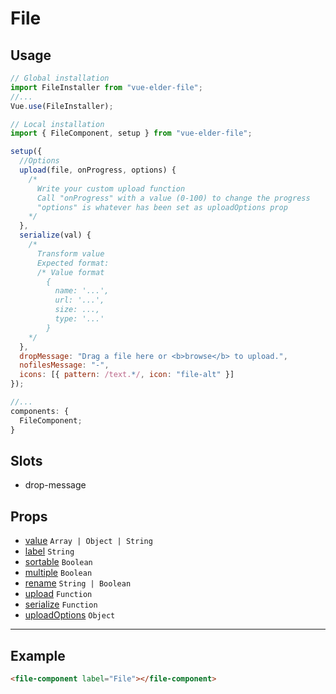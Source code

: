 # File

<style>
.demo{

  border-radius: 3px;
  margin: 2rem 0;

}
</style>

## Usage

```js
// Global installation
import FileInstaller from "vue-elder-file";
//...
Vue.use(FileInstaller);

// Local installation
import { FileComponent, setup } from "vue-elder-file";

setup({
  //Options
  upload(file, onProgress, options) {
    /*
      Write your custom upload function
      Call "onProgress" with a value (0-100) to change the progress
      "options" is whatever has been set as uploadOptions prop
    */
  },
  serialize(val) {
    /*
      Transform value
      Expected format:
      /* Value format
        {
          name: '...',
          url: '...',
          size: ...,
          type: '...'
        }
    */
  },
  dropMessage: "Drag a file here or <b>browse</b> to upload.",
  nofilesMessage: "-",
  icons: [{ pattern: /text.*/, icon: "file-alt" }]
});

//...
components: {
  FileComponent;
}
```

## Slots

- drop-message

## Props

- [value](#value) `Array | Object | String`
- [label](#label) `String`
- [sortable](#sortable) `Boolean`
- [multiple](#multiple) `Boolean`
- [rename](#rename) `String | Boolean`
- [upload](#upload) `Function`
- [serialize](#serialize) `Function`
- [uploadOptions](#uploadOptions) `Object`

---

## Example

```html
<file-component label="File"></file-component>
```

<div class="demo">
  <file-component label="File" multiple></file-component>
</div>
